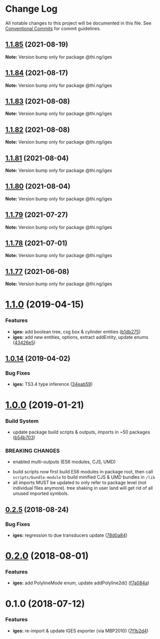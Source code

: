 # Change Log

All notable changes to this project will be documented in this file.
See [Conventional Commits](https://conventionalcommits.org) for commit guidelines.

## [1.1.85](https://github.com/thi-ng/umbrella/compare/@thi.ng/iges@1.1.84...@thi.ng/iges@1.1.85) (2021-08-19)

**Note:** Version bump only for package @thi.ng/iges





## [1.1.84](https://github.com/thi-ng/umbrella/compare/@thi.ng/iges@1.1.83...@thi.ng/iges@1.1.84) (2021-08-17)

**Note:** Version bump only for package @thi.ng/iges





## [1.1.83](https://github.com/thi-ng/umbrella/compare/@thi.ng/iges@1.1.82...@thi.ng/iges@1.1.83) (2021-08-08)

**Note:** Version bump only for package @thi.ng/iges





## [1.1.82](https://github.com/thi-ng/umbrella/compare/@thi.ng/iges@1.1.81...@thi.ng/iges@1.1.82) (2021-08-08)

**Note:** Version bump only for package @thi.ng/iges





## [1.1.81](https://github.com/thi-ng/umbrella/compare/@thi.ng/iges@1.1.80...@thi.ng/iges@1.1.81) (2021-08-04)

**Note:** Version bump only for package @thi.ng/iges





## [1.1.80](https://github.com/thi-ng/umbrella/compare/@thi.ng/iges@1.1.79...@thi.ng/iges@1.1.80) (2021-08-04)

**Note:** Version bump only for package @thi.ng/iges





## [1.1.79](https://github.com/thi-ng/umbrella/compare/@thi.ng/iges@1.1.78...@thi.ng/iges@1.1.79) (2021-07-27)

**Note:** Version bump only for package @thi.ng/iges





## [1.1.78](https://github.com/thi-ng/umbrella/compare/@thi.ng/iges@1.1.77...@thi.ng/iges@1.1.78) (2021-07-01)

**Note:** Version bump only for package @thi.ng/iges





## [1.1.77](https://github.com/thi-ng/umbrella/compare/@thi.ng/iges@1.1.76...@thi.ng/iges@1.1.77) (2021-06-08)

**Note:** Version bump only for package @thi.ng/iges





# [1.1.0](https://github.com/thi-ng/umbrella/compare/@thi.ng/iges@1.0.15...@thi.ng/iges@1.1.0) (2019-04-15)

### Features

* **iges:** add boolean tree, csg box & cylinder entities ([b1db275](https://github.com/thi-ng/umbrella/commit/b1db275))
* **iges:** add new entities, options, extract addEntity, update enums ([43426e5](https://github.com/thi-ng/umbrella/commit/43426e5))

## [1.0.14](https://github.com/thi-ng/umbrella/compare/@thi.ng/iges@1.0.13...@thi.ng/iges@1.0.14) (2019-04-02)

### Bug Fixes

* **iges:** TS3.4 type inference ([34eab59](https://github.com/thi-ng/umbrella/commit/34eab59))

# [1.0.0](https://github.com/thi-ng/umbrella/compare/@thi.ng/iges@0.2.30...@thi.ng/iges@1.0.0) (2019-01-21)

### Build System

* update package build scripts & outputs, imports in ~50 packages ([b54b703](https://github.com/thi-ng/umbrella/commit/b54b703))

### BREAKING CHANGES

* enabled multi-outputs (ES6 modules, CJS, UMD)

- build scripts now first build ES6 modules in package root, then call
  `scripts/bundle-module` to build minified CJS & UMD bundles in `/lib`
- all imports MUST be updated to only refer to package level
  (not individual files anymore). tree shaking in user land will get rid of
  all unused imported symbols.

<a name="0.2.5"></a>
## [0.2.5](https://github.com/thi-ng/umbrella/compare/@thi.ng/iges@0.2.4...@thi.ng/iges@0.2.5) (2018-08-24)

### Bug Fixes

* **iges:** regression to due transducers update ([78d0a84](https://github.com/thi-ng/umbrella/commit/78d0a84))

<a name="0.2.0"></a>
# [0.2.0](https://github.com/thi-ng/umbrella/compare/@thi.ng/iges@0.1.4...@thi.ng/iges@0.2.0) (2018-08-01)

### Features

* **iges:** add PolylineMode enum, update addPolyline2d() ([f7a084a](https://github.com/thi-ng/umbrella/commit/f7a084a))

<a name="0.1.0"></a>
# 0.1.0 (2018-07-12)

### Features

* **iges:** re-import & update IGES exporter (via MBP2010) ([7f1b2d4](https://github.com/thi-ng/umbrella/commit/7f1b2d4))

